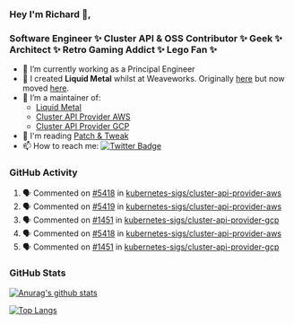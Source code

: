 ### Hey I'm Richard 👋, 

<h3 align="left">Software Engineer ✨ Cluster API & OSS Contributor ✨ Geek ✨ Architect ✨ Retro Gaming Addict ✨ Lego Fan ✨</h3>

- 🔭 I’m currently working as a Principal Engineer
- 📯 I created **Liquid Metal** whilst at Weaveworks. Originally [here](https://github.com/weaveworks-liquidmetal) but now moved [here](https://github.com/liquidmetal-dev).
- 👯 I’m a maintainer of:
  -  [Liquid Metal](https://github.com/liquidmetal-dev)
  -  [Cluster API Provider AWS](https://github.com/kubernetes-sigs/cluster-api-provider-aws)
  -  [Cluster API Provider GCP](https://github.com/kubernetes-sigs/cluster-api-provider-gcp)
- 💬 I'm reading [Patch & Tweak](https://bjooks.com/products/patch-tweak-exploring-modular-synthesis)
- 📫 How to reach me: [![Twitter Badge](https://img.shields.io/badge/-@fruit_case-00acee?style=flat&logo=Twitter&logoColor=white)](https://twitter.com/intent/follow?screen_name=fruit_case "Follow on Twitter")

### GitHub Activity 

<!--START_SECTION:activity-->
1. 🗣 Commented on [#5418](https://github.com/kubernetes-sigs/cluster-api-provider-aws/pull/5418#issuecomment-2740355890) in [kubernetes-sigs/cluster-api-provider-aws](https://github.com/kubernetes-sigs/cluster-api-provider-aws)
2. 🗣 Commented on [#5419](https://github.com/kubernetes-sigs/cluster-api-provider-aws/pull/5419#issuecomment-2740051257) in [kubernetes-sigs/cluster-api-provider-aws](https://github.com/kubernetes-sigs/cluster-api-provider-aws)
3. 🗣 Commented on [#1451](https://github.com/kubernetes-sigs/cluster-api-provider-gcp/pull/1451#issuecomment-2739845725) in [kubernetes-sigs/cluster-api-provider-gcp](https://github.com/kubernetes-sigs/cluster-api-provider-gcp)
4. 🗣 Commented on [#5418](https://github.com/kubernetes-sigs/cluster-api-provider-aws/pull/5418#issuecomment-2737596665) in [kubernetes-sigs/cluster-api-provider-aws](https://github.com/kubernetes-sigs/cluster-api-provider-aws)
5. 🗣 Commented on [#1451](https://github.com/kubernetes-sigs/cluster-api-provider-gcp/pull/1451#issuecomment-2737555246) in [kubernetes-sigs/cluster-api-provider-gcp](https://github.com/kubernetes-sigs/cluster-api-provider-gcp)
<!--END_SECTION:activity-->

### GitHub Stats

[![Anurag's github stats](https://github-readme-stats.vercel.app/api?username=richardcase&count_private=true&show_icons=true)](https://github.com/anuraghazra/github-readme-stats)

[![Top Langs](https://github-readme-stats.vercel.app/api/top-langs/?username=richardcase&hide=html&layout=compact)](https://github.com/anuraghazra/github-readme-stats)
